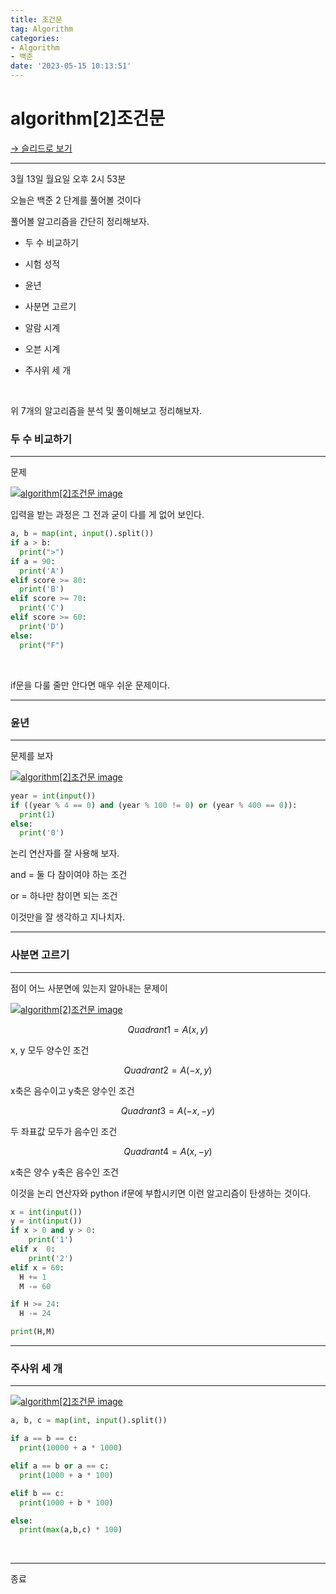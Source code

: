```yaml
---
title: 조건문
tag: Algorithm
categories:
- Algorithm
- 백준
date: '2023-05-15 10:13:51'
---
```


# algorithm[2]조건문

[→ 슬리드로 보기](https://app.slid.cc/docs/ad8e7917ae59424fb4b139c935ca0178)


---


3월 13일 월요일 오후 2시 53분


오늘은 백준 2 단계를 풀어볼 것이다


풀어볼 알고리즘을 간단히 정리해보자.

- 두 수 비교하기

- 시험 성적

- 윤년

- 사분면 고르기

- 알람 시계

- 오븐 시계

- 주사위 세 개


‏‏‎ ‎


위 7개의 알고리즘을 분석 및 풀이해보고 정리해보자.

### 두 수 비교하기

---


문제

[![algorithm[2]조건문 image](https://slid-users-assets-v1-seoul.s3.ap-northeast-2.amazonaws.com/public/capture_images/ad8e7917ae59424fb4b139c935ca0178/ea1b67fd-66bb-4452-b17a-dc8cb3289e42.png)](undefined)


입력을 받는 과정은 그 전과 굳이 다를 게 없어 보인다.

```Python
a, b = map(int, input().split())
if a > b:
  print(">")
if a = 90:
  print('A')
elif score >= 80:
  print('B')
elif score >= 70:
  print('C')
elif score >= 60:
  print('D')
else: 
  print("F")
```


‏‏‎ ‎


if문을 다룰 줄만 안다면 매우 쉬운 문제이다.

---

### 윤년

---


문제를 보자

[![algorithm[2]조건문 image](https://slid-users-assets-v1-seoul.s3.ap-northeast-2.amazonaws.com/public/capture_images/ad8e7917ae59424fb4b139c935ca0178/6d7c6e86-4d8a-4145-92ff-04ecad0ee3cb.png)](undefined)

```Python
year = int(input())
if ((year % 4 == 0) and (year % 100 != 0) or (year % 400 == 0)):
  print(1)
else: 
  print('0')
```


논리 연산자를 잘 사용해 보자.


and = 둘 다 참이여야 하는 조건


or = 하나만 참이면 되는 조건


이것만을 잘 생각하고 지나치자.

---

### 사분면 고르기

---


점이 어느 사분면에 있는지 알아내는 문제이

[![algorithm[2]조건문 image](https://slid-users-assets-v1-seoul.s3.ap-northeast-2.amazonaws.com/public/capture_images/ad8e7917ae59424fb4b139c935ca0178/84ea7f40-57aa-4b8f-ab65-028c7e41d49d.png)](undefined)

$$Quadrant 1 = A(x,y) $$


x, y 모두 양수인 조건

$$Quadrant2 = A(-x,y)$$


x축은 음수이고 y축은 양수인 조건

$$Quadrant3 = A(-x,-y)$$


두 좌표값 모두가 음수인 조건

$$Quadrant4 = A(x, -y)$$


x축은 양수 y축은 음수인 조건


이것을 논리 연산자와 python if문에 부합시키면 이런 알고리즘이 탄생하는 것이다.

```Python
x = int(input())
y = int(input())
if x > 0 and y > 0: 
    print('1')
elif x  0:
    print('2')
elif x = 60:
  H += 1
  M -= 60

if H >= 24:
  H -= 24

print(H,M)
```

---

### 주사위 세 개

---

[![algorithm[2]조건문 image](https://slid-users-assets-v1-seoul.s3.ap-northeast-2.amazonaws.com/public/capture_images/ad8e7917ae59424fb4b139c935ca0178/8c370601-77ca-422f-8c75-f2a4bac8578b.png)](undefined)

```Python
a, b, c = map(int, input().split())

if a == b == c:
  print(10000 + a * 1000)

elif a == b or a == c:
  print(1000 + a * 100)

elif b == c:
  print(1000 + b * 100)

else:
  print(max(a,b,c) * 100)
```


‏‏‎ ‎

---


종료


‏‏‎ ‎
